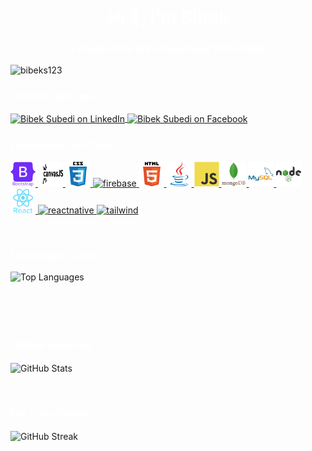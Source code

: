 <h1 align="center" style="color:white;">Hi 👋, I'm Bibek</h1>
<h3 align="center" style="color:white;">A passionate Web developer from Nepal</h3>

<p align="left"> 
  <img src="https://komarev.com/ghpvc/?username=bibeks123&label=Profile%20views&color=blueviolet&style=flat" alt="bibeks123" /> 
</p>

<h3 align="left" style="color:white;">Connect with me:</h3>
<p align="left">
  <a href="https://www.linkedin.com/in/bibek-subedi-343933273/" target="blank">
    <img align="center" src="https://raw.githubusercontent.com/rahuldkjain/github-profile-readme-generator/master/src/images/icons/Social/linked-in-alt.svg" alt="Bibek Subedi on LinkedIn" height="30" width="40" />
  </a>
  <a href="https://www.facebook.com/bibek.subedi.33046/" target="blank">
    <img align="center" src="https://raw.githubusercontent.com/rahuldkjain/github-profile-readme-generator/master/src/images/icons/Social/facebook.svg" alt="Bibek Subedi on Facebook" height="30" width="40" />
  </a>
</p>

<h3 align="left" style="color:white;">Languages and Tools:</h3>
<p align="left"> 
  <a href="https://getbootstrap.com" target="_blank" rel="noreferrer"> 
    <img src="https://raw.githubusercontent.com/devicons/devicon/master/icons/bootstrap/bootstrap-plain-wordmark.svg" alt="bootstrap" width="40" height="40"/> 
  </a> 
  <a href="https://canvasjs.com" target="_blank" rel="noreferrer"> 
    <img src="https://raw.githubusercontent.com/Hardik0307/Hardik0307/master/assets/canvasjs-charts.svg" alt="canvasjs" width="40" height="40"/> 
  </a> 
  <a href="https://www.w3schools.com/css/" target="_blank" rel="noreferrer"> 
    <img src="https://raw.githubusercontent.com/devicons/devicon/master/icons/css3/css3-original-wordmark.svg" alt="css3" width="40" height="40"/> 
  </a> 
  <a href="https://firebase.google.com/" target="_blank" rel="noreferrer"> 
    <img src="https://www.vectorlogo.zone/logos/firebase/firebase-icon.svg" alt="firebase" width="40" height="40"/> 
  </a> 
  <a href="https://www.w3.org/html/" target="_blank" rel="noreferrer"> 
    <img src="https://raw.githubusercontent.com/devicons/devicon/master/icons/html5/html5-original-wordmark.svg" alt="html5" width="40" height="40"/> 
  </a> 
  <a href="https://www.java.com" target="_blank" rel="noreferrer"> 
    <img src="https://raw.githubusercontent.com/devicons/devicon/master/icons/java/java-original.svg" alt="java" width="40" height="40"/> 
  </a> 
  <a href="https://developer.mozilla.org/en-US/docs/Web/JavaScript" target="_blank" rel="noreferrer"> 
    <img src="https://raw.githubusercontent.com/devicons/devicon/master/icons/javascript/javascript-original.svg" alt="javascript" width="40" height="40"/> 
  </a> 
  <a href="https://www.mongodb.com/" target="_blank" rel="noreferrer"> 
    <img src="https://raw.githubusercontent.com/devicons/devicon/master/icons/mongodb/mongodb-original-wordmark.svg" alt="mongodb" width="40" height="40"/> 
  </a> 
  <a href="https://www.mysql.com/" target="_blank" rel="noreferrer"> 
    <img src="https://raw.githubusercontent.com/devicons/devicon/master/icons/mysql/mysql-original-wordmark.svg" alt="mysql" width="40" height="40"/> 
  </a> 
  <a href="https://nodejs.org" target="_blank" rel="noreferrer"> 
    <img src="https://raw.githubusercontent.com/devicons/devicon/master/icons/nodejs/nodejs-original-wordmark.svg" alt="nodejs" width="40" height="40"/> 
  </a> 
  <a href="https://reactjs.org/" target="_blank" rel="noreferrer"> 
    <img src="https://raw.githubusercontent.com/devicons/devicon/master/icons/react/react-original-wordmark.svg" alt="react" width="40" height="40"/> 
  </a> 
  <a href="https://reactnative.dev/" target="_blank" rel="noreferrer"> 
    <img src="https://reactnative.dev/img/header_logo.svg" alt="reactnative" width="40" height="40"/> 
  </a> 
  <a href="https://tailwindcss.com/" target="_blank" rel="noreferrer"> 
    <img src="https://www.vectorlogo.zone/logos/tailwindcss/tailwindcss-icon.svg" alt="tailwind" width="40" height="40"/> 
  </a> 
</p>

<br />
<h3 align="left" style="color:white;">Languages I used :</h3>
<p>
  <img align="left" src="https://github-readme-stats.vercel.app/api/top-langs?username=bibeks123&show_icons=true&locale=en&layout=compact&theme=dark" alt="Top Languages" />
</p>

<br /><br /><br /><br /><br />
<h3 align="left" style="color:white;">GitHub statistics  :</h3>
<p>
  <img align="center" src="https://github-readme-stats.vercel.app/api?username=bibeks123&show_icons=true&locale=en&theme=dark" alt="GitHub Stats" />
</p>

<br />
<h3 align="left" style="color:white;">My Contribution  :</h3>
<p>
  <img align="center" src="https://github-readme-streak-stats.herokuapp.com/?user=bibeks123&theme=dark" alt="GitHub Streak" />
</p>
